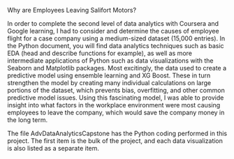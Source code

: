 Why are Employees Leaving Salifort Motors? 

In order to complete the second level of data analytics with Coursera and Google learning, I had to consider and determine the causes of employee flight for a case company using a medium-sized dataset (15,000 entries). In the Python document, you will find data analytics 
techniques such as basic EDA (head and describe functions for example), as well as more intermediate applications of Python such as data visualizations with the Seaborn and Matplotlib packages. Most excitingly, the data used to create a predictive model using ensemble
learning and XG Boost. These in turn strengthen the model by creating many individual calculations on large portions of the dataset, which prevents bias, overfitting, and other common predictive model issues. Using this fascinating model, I was able to provide insight 
into what factors in the workplace environment were most causing employees to leave the company, which would save the company money in the long term. 

The file AdvDataAnalyticsCapstone has the Python coding performed in this project. The first item is the bulk of the project, and each data visualization is also listed as a separate item.  
